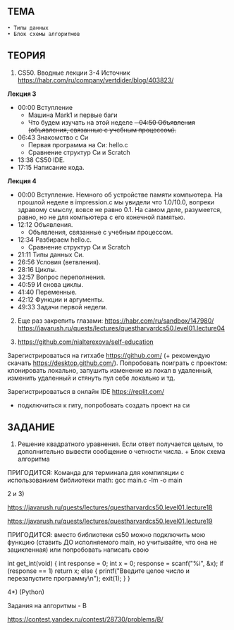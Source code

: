 ## ТЕМА
	• Типы данных
	• Блок схемы алгоритмов

## ТЕОРИЯ
1) CS50. Вводные лекции 3-4
Источник <https://habr.com/ru/company/vertdider/blog/403823/> 

**Лекция 3**
- 00:00 Вступление
  - Машина Mark1 и первые баги
  - Что будем изучать на этой неделе
~~- 04:50 Объявления (объявления, связанные с учебным процессом).~~
- 06:43 Знакомство с Си
  - Первая программа на Си: hello.c
  - Сравнение структур Си и Scratch
- 13:38 CS50 IDE.
- 17:15 Написание кода.

**Лекция 4**
- 00:00 Вступление. Немного об устройстве памяти компьютера. На прошлой неделе в impression.c мы увидели что 1.0/10.0, вопреки здравому смыслу, вовсе не равно 0.1. На самом деле, разумеется, равно, но не для компьютера с его конечной памятью.
- 12:12 Объявления.
  - Объявления, связанные с учебным процессом.
- 12:34 Разбираем hello.c.
  - Сравнение структур Си и Scratch
- 21:11 Типы данных Си.
- 26:56 Условия (ветвления).
- 28:16 Циклы.
- 32:57 Вопрос переполнения.
- 40:59 И снова циклы.
- 41:40 Переменные.
- 42:12 Функции и аргументы.
- 49:33 Задачи первой недели.
 
2) Еще раз закрепить глазами:
https://habr.com/ru/sandbox/147980/
https://javarush.ru/quests/lectures/questharvardcs50.level01.lecture04

3) https://github.com/nialterexova/self-education

Зарегистрироваться на гитхабе https://github.com/ (+ рекомендую скачать  https://desktop.github.com/). 
Попробовать поиграть с проектом: клонировать локально, запушить изменение из локал в удаленный, изменить удаленный и стянуть пул себе локально и тд.

Зарегистрироваться в онлайн IDE https://replit.com/
+ подключиться к гиту, попробовать создать проект на си

## ЗАДАНИЕ

1) Решение квадратного уравнения. Если ответ получается целым, то дополнительно вывести сообщение о четности числа.  + Блок схема алгоритма

ПРИГОДИТСЯ: Команда для терминала для компиляции с использованием библиотеки math: gcc main.c -lm -o main

2 и 3) 

https://javarush.ru/quests/lectures/questharvardcs50.level01.lecture18

https://javarush.ru/quests/lectures/questharvardcs50.level01.lecture19

ПРИГОДИТСЯ: вместо библиотеки cs50 можно подключить мою функцию (ставить ДО исполняемого main, но учитывайте, что она не зацикленная) или попробовать написать свою

int get_int(void)
{
 int response = 0;
 int x = 0;
 response = scanf("%i", &x);
 if (response == 1) return x; else {
   printf("Введите целое число и перезапустите программу\n");
   exit(1);
   }
}

4*) (Python)

Задания на алгоритмы - B

https://contest.yandex.ru/contest/28730/problems/B/
